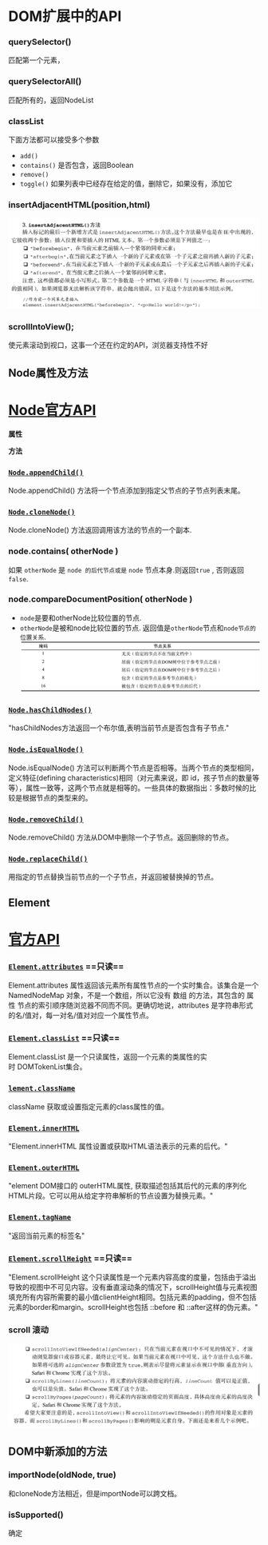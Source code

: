 # DOM扩展中的API

### querySelector()
匹配第一个元素，
### querySelectorAll()
匹配所有的，返回NodeList

### classList
下面方法都可以接受多个参数
* `add()`
* `contains()` 是否包含，返回Boolean
* `remove()`
* `toggle()` 如果列表中已经存在给定的值，删除它，如果没有，添加它

### insertAdjacentHTML(position,html)
![](../assets/insertAdjacentHTML.png)

### scrollIntoView();
使元素滚动到视口，这事一个还在约定的API，浏览器支持性不好

## Node属性及方法
# [Node官方API](https://developer.mozilla.org/zh-CN/docs/Web/API/Node)

**属性**


**方法**
### [`Node.appendChild()`](https://developer.mozilla.org/zh-CN/docs/Web/API/Node/appendChild)
Node.appendChild() 方法将一个节点添加到指定父节点的子节点列表末尾。

### [`Node.cloneNode()`](https://developer.mozilla.org/zh-CN/docs/Web/API/Node/cloneNode)
Node.cloneNode() 方法返回调用该方法的节点的一个副本.


### node.contains( otherNode )
如果 `otherNode` 是 `node 的后代节点或是` `node` 节点本身.则返回`true` , 否则返回 `false`.


### node.compareDocumentPosition( otherNode )
* `node`是要和otherNode比较位置的节点.
* `otherNode`是被和node比较位置的节点.
返回值是`otherNode`节点和`node节点的位置关系`.
![](../assets/compareEle.png)

### [`Node.hasChildNodes()`](https://developer.mozilla.org/zh-CN/docs/Web/API/Node/hasChildNodes)
"hasChildNodes方法返回一个布尔值,表明当前节点是否包含有子节点."

### [`Node.isEqualNode()`](https://developer.mozilla.org/zh-CN/docs/Web/API/Node/isEqualNode)
Node.isEqualNode() 方法可以判断两个节点是否相等。当两个节点的类型相同，定义特征(defining characteristics)相同（对元素来说，即 id，孩子节点的数量等等），属性一致等，这两个节点就是相等的。一些具体的数据指出：多数时候的比较是根据节点的类型来的。

### [`Node.removeChild()`](https://developer.mozilla.org/zh-CN/docs/Web/API/Node/removeChild)
Node.removeChild() 方法从DOM中删除一个子节点。返回删除的节点。

### [`Node.replaceChild()`](https://developer.mozilla.org/zh-CN/docs/Web/API/Node/replaceChild)
用指定的节点替换当前节点的一个子节点，并返回被替换掉的节点。


## Element
# [官方API](https://developer.mozilla.org/zh-CN/docs/Web/API/Element)

### [`Element.attributes`](https://developer.mozilla.org/zh-CN/docs/Web/API/Element/attributes) ==只读==
Element.attributes 属性返回该元素所有属性节点的一个实时集合。该集合是一个 NamedNodeMap 对象，不是一个数组，所以它没有 数组 的方法，其包含的 属性 节点的索引顺序随浏览器不同而不同。更确切地说，attributes 是字符串形式的名/值对，每一对名/值对对应一个属性节点。

### [`Element.classList`](https://developer.mozilla.org/zh-CN/docs/Web/API/Element/classList) ==只读==
Element.classList 是一个只读属性，返回一个元素的类属性的实时 DOMTokenList集合。

### [`lement.className`](https://developer.mozilla.org/zh-CN/docs/Web/API/Element/className )
className 获取或设置指定元素的class属性的值。

### [`Element.innerHTML`](https://developer.mozilla.org/zh-CN/docs/Web/API/Element/innerHTML)
 "Element.innerHTML 属性设置或获取HTML语法表示的元素的后代。"

### [`Element.outerHTML`](https://developer.mozilla.org/zh-CN/docs/Web/API/Element/outerHTML )
"element DOM接口的 outerHTML属性, 获取描述包括其后代的元素的序列化HTML片段。它可以用从给定字符串解析的节点设置为替换元素。"


### [`Element.tagName`](https://developer.mozilla.org/zh-CN/docs/Web/API/Element/tagName )
"返回当前元素的标签名"
### [`Element.scrollHeight`](https://developer.mozilla.org/zh-CN/docs/Web/API/Element/scrollHeight ) ==只读==
"Element.scrollHeight 这个只读属性是一个元素内容高度的度量，包括由于溢出导致的视图中不可见内容。没有垂直滚动条的情况下，scrollHeight值与元素视图填充所有内容所需要的最小值clientHeight相同。包括元素的padding，但不包括元素的border和margin。scrollHeight也包括 ::before 和 ::after这样的伪元素。"


### scroll 滚动
![](../assets/scrollEvent.png)

## DOM中新添加的方法

### importNode(oldNode, true)
和cloneNode方法相近，但是importNode可以跨文档。

### isSupported()
确定
